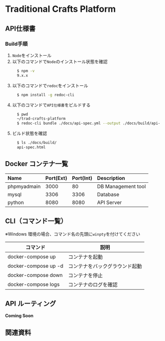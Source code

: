 # Traditional Crafts Platform

## API仕様書
### Build手順
1. `Node`をインストール
2. 以下のコマンドで`Node`のインストール状態を確認
    ```bash
      $ npm -v
      9.x.x
    ```
3. 以下のコマンドで`redoc`をインストール
    ```bash
      $ npm install -g redoc-cli
    ```
4. 以下のコマンドで`API仕様書`をビルドする
    ```bash
      $ pwd
      ~/trad-crafts-platform
      $ redoc-cli bundle ./docs/api-spec.yml --output ./docs/build/api-spec.html
    ```
5. ビルド状態を確認
    ```bash
      $ ls ./docs/build/
      api-spec.html
    ```

## Docker コンテナ一覧

| Name        | Port(Ext) | Port(Int) | Description        |
| :---------- | :-------- | :-------- | :----------------- |
| phpmyadmain | 3000      | 80        | DB Management tool |
| mysql       | 3306      | 3306      | Database           |
| python      | 8080      | 8080      | API Server         |

## CLI（コマンド一覧）

※Windows 環境の場合、コマンド名の先頭に`winpty`を付けてください

| コマンド             | 説明                           |
| -------------------- | ------------------------------ |
| docker-compose up    | コンテナを起動                 |
| docker-compose up -d | コンテナをバックグラウンド起動 |
| docker-compose down  | コンテナを停止                 |
| docker-compose logs  | コンテナのログを確認           |

## API ルーティング

**Coming Soon**

## 関連資料

